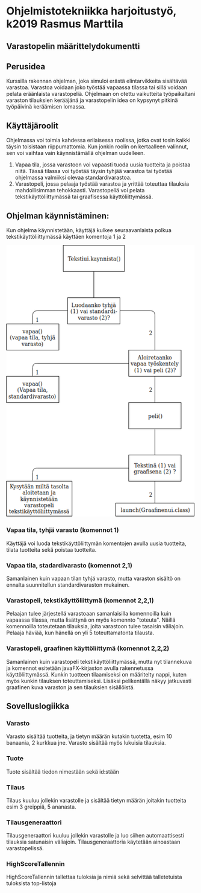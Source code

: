 # Ohjelmistotekniikka harjoitustyö, k2019 Rasmus Marttila 
## Varastopelin määrittelydokumentti

## Perusidea
Kurssilla rakennan ohjelman, joka simuloi erästä elintarvikkeita sisältävää varastoa. Varastoa voidaan joko työstää vapaassa tilassa tai sillä voidaan pelata eräänlaista varastopeliä. Ohjelmaan on otettu vaikutteita työpaikaltani varaston tilauksien kerääjänä ja
varastopelin idea on kypsynyt pitkinä työpäivinä keräämisen lomassa.

## Käyttäjäroolit
Ohjelmassa voi toimia kahdessa erilaisessa roolissa, jotka ovat tosin kaikki täysin toisistaan riippumattomia. Kun jonkin roolin on
kertaalleen valinnut, sen voi vaihtaa vain käynnistämällä ohjelman uudelleen.
1) Vapaa tila, jossa varastoon voi vapaasti tuoda uusia tuotteita ja poistaa niitä. Tässä tilassa voi työstää täysin tyhjää varastoa
tai työstää ohjelmassa valmiiksi olevaa standardivarastoa.
2) Varastopeli, jossa pelaaja työstää varastoa ja yrittää toteuttaa tilauksia mahdollisimman tehokkaasti. Varastopeliä voi pelata
tekstikäyttöliittymässä tai graafisessa käyttöliittymässä.

## Ohjelman käynnistäminen:

Kun ohjelma käynnistetään, käyttäjä kulkee seuraavanlaista polkua tekstikäyttöliittymässä käyttäen komentoja 1 ja 2

<img src="https://raw.githubusercontent.com/Hipsterisiili/ohjelmistotuotanto/master/dokumentointi/Untitled%20Diagram(5).png" width="500">

### Vapaa tila, tyhjä varasto (komennot 1)
Käyttäjä voi luoda tekstikäyttöliittymän komentojen avulla uusia tuotteita, tilata tuotteita sekä poistaa tuotteita.

### Vapaa tila, stadardivarasto (komennot 2,1)
Samanlainen kuin vapaan tilan tyhjä varasto, mutta varaston sisältö on ennalta suunnitellun standardivaraston mukainen.

### Varastopeli, tekstikäyttöliittymä (komennot 2,2,1)
Pelaajan tulee järjestellä varastoaan samanlaisilla komennoilla kuin vapaassa tilassa, mutta lisättynä on myös komennto "toteuta". 
Näillä komennoilla toteutetaan tilauksia, joita varastoon tulee tasaisin väliajoin. Pelaaja häviää, kun hänellä on yli 5 toteuttamatonta 
tilausta. 

### Varastopeli, graafinen käyttöliittymä (komennot 2,2,2)
Samanlainen kuin varastopeli tekstikäyttöliittymässä, mutta nyt tilannekuva ja komennot esitetään javaFX-kirjaston avulla rakennetussa 
käyttöliittymässä. Kunkin tuotteen tilaamiseksi on määritelty nappi, kuten myös kunkin tilauksen toteuttamiseksi. Lisäksi pelikentällä 
näkyy jatkuvasti graafinen kuva varaston ja sen tilauksien sisällöistä.


## Sovelluslogiikka

### Varasto
Varasto sisältää tuotteita, ja tietyn määrän kutakin tuotetta, esim 10 banaania, 2 kurkkua jne.
Varasto sisältää myös lukuisia tilauksia.

### Tuote
Tuote sisältää tiedon nimestään sekä id:stään

### Tilaus
Tilaus kuuluu jollekin varastolle ja sisältää tietyn määrän joitakin tuotteita esim 3 greippiä, 5 ananasta.

### Tilausgeneraattori
Tilausgeneraattori kuuluu jollekin varastolle ja luo siihen automaattisesti tilauksia satunaisin väliajoin. Tilausgeneraattoria 
käytetään ainoastaan varastopelissä.

### HighScoreTallennin
HighScoreTallennin tallettaa tuloksia ja nimiä sekä selvittää talletetuista tuloksista top-listoja
